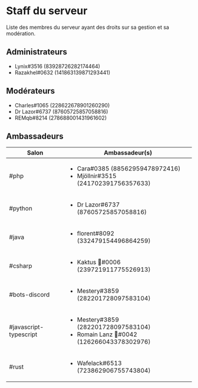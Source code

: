 # Staff du serveur

Liste des membres du serveur ayant des droits sur sa gestion et sa modération.

## Administrateurs

- Lynix#3516 (83928726282174464)
- Razakhel#0632 (141863139871293441)

## Modérateurs

- Charles#1065 (228622678901260290)
- Dr Lazor#6737 (87605725857058816)
- REMqb#8214 (278688001431961602)

## Ambassadeurs

| Salon  | Ambassadeur(s) |
|--------|----------------|
| #php   | <ul><li>Cara#0385 (88562959478972416)</li><li>Mjöllnir#3515 (241702391756357633)</li></ul> |
| #python| <ul><li>Dr Lazor#6737 (87605725857058816)</li></ul> |
| #java  | <ul><li>florent#8092 (332479154496864259)</li></ul> |
| #csharp| <ul><li>Kaktus 🌵#0006 (239721911775526913)</li></ul> |
| #bots-discord | <ul><li>Mestery#3859 (282201728097583104)</li></ul> |
| #javascript-typescript | <ul><li>Mestery#3859 (282201728097583104)</li><li>Romain Lanz 🦊#0042 (126266043378302976)</li></ul> |
| #rust  | <ul><li>Wafelack#6513 (723862906755743804)</ul></li> |
